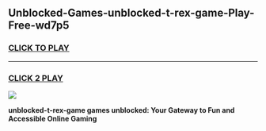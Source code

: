
## Unblocked-Games-unblocked-t-rex-game-Play-Free-wd7p5
<h3>
<a href="https://premium76.site?title=unblocked-t-rex-game&ref=21A">CLICK TO PLAY</a></h3>
<hr>

<h3>
<a href="https://premium76.site?title=unblocked-t-rex-game&ref=21A">CLICK 2 PLAY</a>
  
</h3>

<a href="https://premium76.site?title=unblocked-t-rex-game&ref=21A"><img src="https://clearcache.store/games.png"></a>


**unblocked-t-rex-game games unblocked: Your Gateway to Fun and Accessible Online Gaming**
